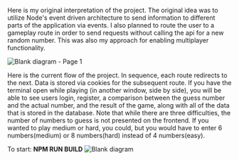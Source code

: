 Here is my original interpretation of the project. The original idea was to utilize Node's event driven architecture to send information to different parts of the application via events. I also planned to route the user to a gameplay route in order to send requests without calling the api for a new random number. This was also my approach for enabling multiplayer functionality. 

![Blank diagram - Page 1](https://github.com/user-attachments/assets/0575ccff-b0a0-457a-b925-c215098a3f32)

Here is the current flow of the project. In sequence, each route redirects to the next. Data is stored via cookies for the subsequent route. If you have the terminal open while playing (in another window, side by side), you will be able to see users login, register, a comparison between the guess number and the actual number, and the result of the game, along with all of the data that is stored in the database. Note that while there are three difficulties, the number of numbers to guess is not presented on the frontend. If you wanted to play medium or hard, you could, but you would have to enter 6 numbers(medium) or 8 numbers(hard) instead of 4 numbers(easy). 

To start: **NPM RUN BUILD**
![Blank diagram](https://github.com/user-attachments/assets/84e2ee23-845d-4dde-bfc8-30571766b261)
